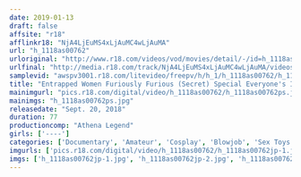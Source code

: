 ```yaml
---
date: 2019-01-13
draft: false
affsite: "r18"
afflinkr18: "NjA4LjEuMS4xLjAuMC4wLjAuMA"
url: "h_1118as00762"
urloriginal: "http://www.r18.com/videos/vod/movies/detail/-/id=h_1118as00762"
urlfinal: "http://media.r18.com/track/NjA4LjEuMS4xLjAuMC4wLjAuMA/videos/vod/movies/detail/-/id=h_1118as00762"
samplevid: "awspv3001.r18.com/litevideo/freepv/h/h_1/h_1118as00762/h_1118as00762_dmb_s.mp4"
title: "Entrapped Women Furiously Furious (Secret) Special Everyone's In A Panic! Nobody Told Me Anything About This!"
mainimgurl: "pics.r18.com/digital/video/h_1118as00762/h_1118as00762ps.jpg"
mainimgs: "h_1118as00762ps.jpg"
releasedate: "Sept. 20, 2018"
duration: 77
productioncomp: "Athena Legend"
girls: ['----']
categories: ['Documentary', 'Amateur', 'Cosplay', 'Blowjob', 'Sex Toys']
imgurls: ['pics.r18.com/digital/video/h_1118as00762/h_1118as00762jp-1.jpg', 'pics.r18.com/digital/video/h_1118as00762/h_1118as00762jp-2.jpg', 'pics.r18.com/digital/video/h_1118as00762/h_1118as00762jp-3.jpg', 'pics.r18.com/digital/video/h_1118as00762/h_1118as00762jp-4.jpg', 'pics.r18.com/digital/video/h_1118as00762/h_1118as00762jp-5.jpg', 'pics.r18.com/digital/video/h_1118as00762/h_1118as00762jp-6.jpg', 'pics.r18.com/digital/video/h_1118as00762/h_1118as00762jp-7.jpg', 'pics.r18.com/digital/video/h_1118as00762/h_1118as00762jp-8.jpg', 'pics.r18.com/digital/video/h_1118as00762/h_1118as00762jp-9.jpg', 'pics.r18.com/digital/video/h_1118as00762/h_1118as00762jp-10.jpg', 'pics.r18.com/digital/video/h_1118as00762/h_1118as00762jp-11.jpg', 'pics.r18.com/digital/video/h_1118as00762/h_1118as00762jp-12.jpg', 'pics.r18.com/digital/video/h_1118as00762/h_1118as00762jp-13.jpg', 'pics.r18.com/digital/video/h_1118as00762/h_1118as00762jp-14.jpg', 'pics.r18.com/digital/video/h_1118as00762/h_1118as00762jp-15.jpg', 'pics.r18.com/digital/video/h_1118as00762/h_1118as00762jp-16.jpg', 'pics.r18.com/digital/video/h_1118as00762/h_1118as00762jp-17.jpg', 'pics.r18.com/digital/video/h_1118as00762/h_1118as00762jp-18.jpg', 'pics.r18.com/digital/video/h_1118as00762/h_1118as00762jp-19.jpg', 'pics.r18.com/digital/video/h_1118as00762/h_1118as00762jp-20.jpg']
imgs: ['h_1118as00762jp-1.jpg', 'h_1118as00762jp-2.jpg', 'h_1118as00762jp-3.jpg', 'h_1118as00762jp-4.jpg', 'h_1118as00762jp-5.jpg', 'h_1118as00762jp-6.jpg', 'h_1118as00762jp-7.jpg', 'h_1118as00762jp-8.jpg', 'h_1118as00762jp-9.jpg', 'h_1118as00762jp-10.jpg', 'h_1118as00762jp-11.jpg', 'h_1118as00762jp-12.jpg', 'h_1118as00762jp-13.jpg', 'h_1118as00762jp-14.jpg', 'h_1118as00762jp-15.jpg', 'h_1118as00762jp-16.jpg', 'h_1118as00762jp-17.jpg', 'h_1118as00762jp-18.jpg', 'h_1118as00762jp-19.jpg', 'h_1118as00762jp-20.jpg']
---
```

